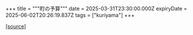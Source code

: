 +++
title = """町の予算"""
date = 2025-03-31T23:30:00.000Z
expiryDate = 2025-06-02T20:26:19.837Z
tags = ["kuriyama"]
+++


[[source]](https://www.town.kuriyama.hokkaido.jp/soshiki/32/604.html)
